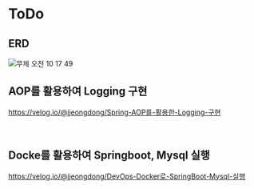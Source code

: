 # ToDo


## ERD
![무제 오전 10 17 49](https://github.com/jjeongdong/GDSC_Todo_SpringBoot/assets/112836685/38397b52-493f-432a-a0ea-8deb85903c3b)

## AOP를 활용하여 Logging 구현
https://velog.io/@jjeongdong/Spring-AOP를-활용한-Logging-구현

<br>

## Docke를 활용하여 Springboot, Mysql 실행
https://velog.io/@jjeongdong/DevOps-Docker로-SpringBoot-Mysql-실행

